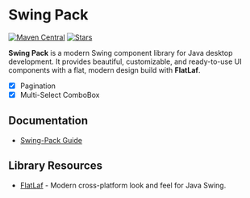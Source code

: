 # Swing Pack

[![Maven Central](https://img.shields.io/maven-central/v/io.github.dj-raven/swing-pack?label=Maven%20Central)](https://central.sonatype.com/artifact/io.github.dj-raven/swing-pack)
[![Stars](https://img.shields.io/github/stars/dj-raven/java-swing-pack?style=social)](https://github.com/dj-raven/java-swing-pack)

**Swing Pack** is a modern Swing component library for Java desktop development.
It provides beautiful, customizable, and ready-to-use UI components with a flat, modern design build with **FlatLaf**.

- [x] Pagination
- [x] Multi-Select ComboBox

## Documentation

- [Swing-Pack Guide](docs/index.md)

## Library Resources

- [FlatLaf](https://github.com/JFormDesigner/FlatLaf) - Modern cross-platform look and feel for Java Swing.
